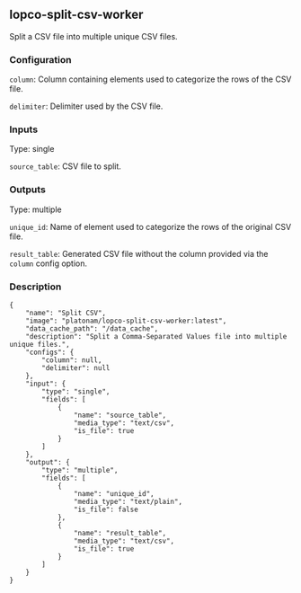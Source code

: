 ## lopco-split-csv-worker

Split a CSV file into multiple unique CSV files.

### Configuration

`column`: Column containing elements used to categorize the rows of the CSV file.

`delimiter`: Delimiter used by the CSV file.

### Inputs

Type: single

`source_table`: CSV file to split.

### Outputs

Type: multiple

`unique_id`: Name of element used to categorize the rows of the original CSV file.

`result_table`: Generated CSV file without the column provided via the `column` config option.

### Description

    {
        "name": "Split CSV",
        "image": "platonam/lopco-split-csv-worker:latest",
        "data_cache_path": "/data_cache",
        "description": "Split a Comma-Separated Values file into multiple unique files.",
        "configs": {
            "column": null,
            "delimiter": null
        },
        "input": {
            "type": "single",
            "fields": [
                {
                    "name": "source_table",
                    "media_type": "text/csv",
                    "is_file": true
                }
            ]
        },
        "output": {
            "type": "multiple",
            "fields": [
                {
                    "name": "unique_id",
                    "media_type": "text/plain",
                    "is_file": false
                },
                {
                    "name": "result_table",
                    "media_type": "text/csv",
                    "is_file": true
                }
            ]
        }
    }
